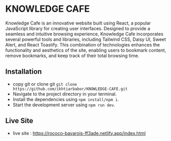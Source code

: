 # KNOWLEDGE CAFE
Knowledge Cafe is an innovative website built using React, a popular JavaScript library for creating user interfaces. Designed to provide a seamless and intuitive browsing experience, Knowledge Cafe incorporates several powerful tools and libraries, including Tailwind CSS, Daisy UI, Sweet Alert, and React Toastify. This combination of technologies enhances the functionality and aesthetics of the site, enabling users to bookmark content, remove bookmarks, and keep track of their total browsing time.



## Installation

- copy git or clone git `git clone https://github.com/ikhtiarbabor/KNOWLEDGE-CAFE.git`
- Navigate to the project directory in your terminal.
- Install the dependencies using `npm install/npm i`.
- Start the development server using `npm run dev`.

## Live Site
- live site : https://rococo-bavarois-ff3ade.netlify.app/index.html
